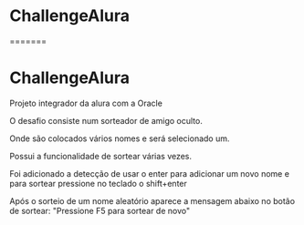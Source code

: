 # ChallengeAlura
=======
# ChallengeAlura

Projeto integrador da alura com a Oracle

O desafio consiste num sorteador de amigo oculto.

Onde são colocados vários nomes e será selecionado um.

Possui a funcionalidade de sortear várias vezes.

Foi adicionado a detecção de usar o enter para adicionar um novo nome
e para sortear pressione no teclado o shift+enter

Após o sorteio de um nome aleatório aparece a mensagem abaixo no botão de sortear: 
"Pressione F5 para sortear de novo"
